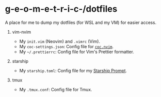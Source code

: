 # g-e-o-m-e-t-r-i-c-/dotfiles

A place for me to dump my dotfiles (for WSL and my VM) for easier access.

1. vim-nvim

	-   My `init.vim` (Neovim) and `.vimrc` (Vim).
	-   My `coc-settings.json`: Config file for [`coc.nvim`](https://github.com/neoclide/coc.nvim/).
	-   My `~/.prettierrc`: Config file for Vim's Prettier formatter.

2. starship

	-   My `starship.toml`: Config file for my [Starship Prompt](https://starship.rs/).

3. tmux

	-   My `.tmux.conf`: Config file for Tmux.
